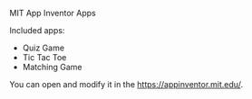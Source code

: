 MIT App Inventor Apps

Included apps:
- Quiz Game
- Tic Tac Toe
- Matching Game

You can open and modify it in the https://appinventor.mit.edu/.
